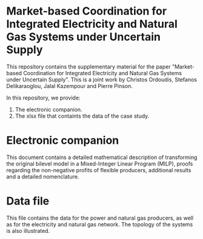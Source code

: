 # Market-based Coordination for Integrated Electricity and Natural Gas Systems under Uncertain Supply

This repository contains the supplementary material for the paper "Market-based Coordination for Integrated Electricity and Natural Gas Systems under Uncertain Supply". This is a joint work by Christos Ordoudis, Stefanos Delikaraoglou, Jalal Kazempour and Pierre Pinson.

In this repository, we provide:
   1. The electronic companion.
   2. The xlsx file that containts the data of the case study.
   
# Electronic companion

This document contains a detailed mathematical description of transforming the original bilevel model in a Mixed-Integer Linear Program (MILP), proofs regarding the non-negative profits of flexible producers, additional results and a detailed nomenclature.

# Data file

This file contains the data for the power and natural gas producers, as well as for the electricity and natural gas network. The topology of the systems is also illustrated.

